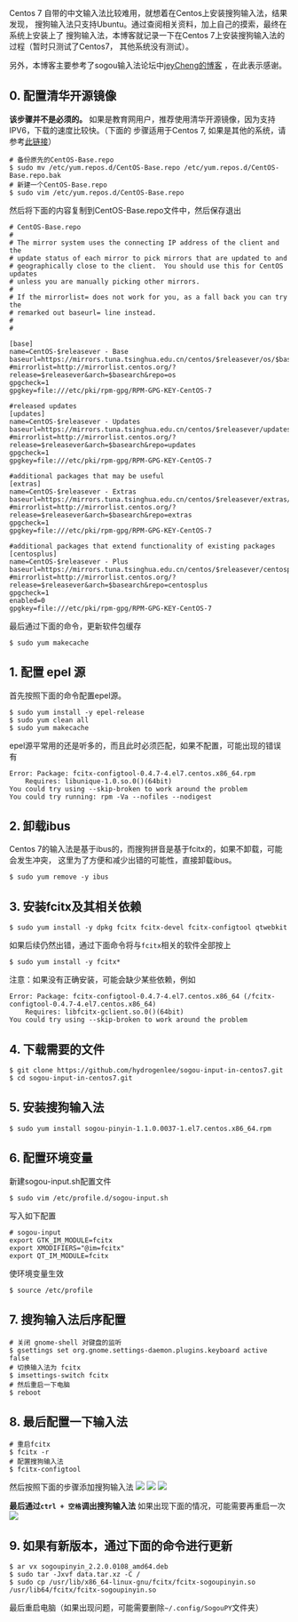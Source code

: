 Centos 7 自带的中文输入法比较难用，就想着在Centos上安装搜狗输入法，结果发现，
搜狗输入法只支持Ubuntu。通过查阅相关资料，加上自己的摸索，最终在系统上安装上了
搜狗输入法，本博客就记录一下在Centos 7上安装搜狗输入法的过程（暂时只测试了Centos7，
其他系统没有测试）。

另外，本博客主要参考了sogou输入法论坛中[jeyCheng的博客](http://pinyin.sogou.com/bbs/forum.php?mod=viewthread&tid=2692406&highlight=centos)
，在此表示感谢。

## 0. 配置清华开源镜像

**该步骤并不是必须的。**
如果是教育网用户，推荐使用清华开源镜像，因为支持IPV6，下载的速度比较快。（下面的
步骤适用于Centos 7, 如果是其他的系统，请参考[此链接](https://mirrors.tuna.tsinghua.edu.cn/help/centos/)）
```shell
# 备份原先的CentOS-Base.repo
$ sudo mv /etc/yum.repos.d/CentOS-Base.repo /etc/yum.repos.d/CentOS-Base.repo.bak
# 新建一个CentOS-Base.repo
$ sudo vim /etc/yum.repos.d/CentOS-Base.repo
```
然后将下面的内容复制到CentOS-Base.repo文件中，然后保存退出
```raw
# CentOS-Base.repo
#
# The mirror system uses the connecting IP address of the client and the
# update status of each mirror to pick mirrors that are updated to and
# geographically close to the client.  You should use this for CentOS updates
# unless you are manually picking other mirrors.
#
# If the mirrorlist= does not work for you, as a fall back you can try the
# remarked out baseurl= line instead.
#
#

[base]
name=CentOS-$releasever - Base
baseurl=https://mirrors.tuna.tsinghua.edu.cn/centos/$releasever/os/$basearch/
#mirrorlist=http://mirrorlist.centos.org/?release=$releasever&arch=$basearch&repo=os
gpgcheck=1
gpgkey=file:///etc/pki/rpm-gpg/RPM-GPG-KEY-CentOS-7

#released updates
[updates]
name=CentOS-$releasever - Updates
baseurl=https://mirrors.tuna.tsinghua.edu.cn/centos/$releasever/updates/$basearch/
#mirrorlist=http://mirrorlist.centos.org/?release=$releasever&arch=$basearch&repo=updates
gpgcheck=1
gpgkey=file:///etc/pki/rpm-gpg/RPM-GPG-KEY-CentOS-7

#additional packages that may be useful
[extras]
name=CentOS-$releasever - Extras
baseurl=https://mirrors.tuna.tsinghua.edu.cn/centos/$releasever/extras/$basearch/
#mirrorlist=http://mirrorlist.centos.org/?release=$releasever&arch=$basearch&repo=extras
gpgcheck=1
gpgkey=file:///etc/pki/rpm-gpg/RPM-GPG-KEY-CentOS-7

#additional packages that extend functionality of existing packages
[centosplus]
name=CentOS-$releasever - Plus
baseurl=https://mirrors.tuna.tsinghua.edu.cn/centos/$releasever/centosplus/$basearch/
#mirrorlist=http://mirrorlist.centos.org/?release=$releasever&arch=$basearch&repo=centosplus
gpgcheck=1
enabled=0
gpgkey=file:///etc/pki/rpm-gpg/RPM-GPG-KEY-CentOS-7
```
最后通过下面的命令，更新软件包缓存
```shell
$ sudo yum makecache
```

## 1. 配置 epel 源

首先按照下面的命令配置epel源。

```shell
$ sudo yum install -y epel-release
$ sudo yum clean all
$ sudo yum makecache
```

epel源平常用的还是听多的，而且此时必须匹配，如果不配置，可能出现的错误有

```shell
Error: Package: fcitx-configtool-0.4.7-4.el7.centos.x86_64.rpm
    Requires: libunique-1.0.so.0()(64bit)
You could try using --skip-broken to work around the problem
You could try running: rpm -Va --nofiles --nodigest
```

## 2. 卸载ibus
Centos 7的输入法是基于ibus的，而搜狗拼音是基于fcitx的，如果不卸载，可能会发生冲突，
这里为了方便和减少出错的可能性，直接卸载ibus。

```shell
$ sudo yum remove -y ibus
```

## 3. 安装fcitx及其相关依赖
```shell
$ sudo yum install -y dpkg fcitx fcitx-devel fcitx-configtool qtwebkit
```
如果后续仍然出错，通过下面命令将与`fcitx`相关的软件全部按上
```shell
$ sudo yum install -y fcitx*
```
注意：如果没有正确安装，可能会缺少某些依赖，例如
```shell
Error: Package: fcitx-configtool-0.4.7-4.el7.centos.x86_64 (/fcitx-configtool-0.4.7-4.el7.centos.x86_64)
    Requires: libfcitx-gclient.so.0()(64bit)
You could try using --skip-broken to work around the problem
```

## 4. 下载需要的文件
```shell
$ git clone https://github.com/hydrogenlee/sogou-input-in-centos7.git
$ cd sogou-input-in-centos7.git
```

## 5. 安装搜狗输入法
```shell
$ sudo yum install sogou-pinyin-1.1.0.0037-1.el7.centos.x86_64.rpm
```

## 6. 配置环境变量
新建sogou-input.sh配置文件
```shell
$ sudo vim /etc/profile.d/sogou-input.sh
```
写入如下配置
```shell
# sogou-input
export GTK_IM_MODULE=fcitx
export XMODIFIERS="@im=fcitx"
export QT_IM_MODULE=fcitx
```
使环境变量生效
```shell
$ source /etc/profile
```

## 7. 搜狗输入法后序配置
```shell
# 关闭 gnome-shell 对键盘的监听
$ gsettings set org.gnome.settings-daemon.plugins.keyboard active false
# 切换输入法为 fcitx
$ imsettings-switch fcitx
# 然后重启一下电脑
$ reboot
```

## 8. 最后配置一下输入法
```shell
# 重启fcitx
$ fcitx -r
# 配置搜狗输入法
$ fcitx-configtool
```
然后按照下面的步骤添加搜狗输入法
![](images/IMG001.jpg)
![](images/IMG002.jpg)
![](images/IMG003.jpg)

**最后通过`ctrl + 空格`调出搜狗输入法**
如果出现下面的情况，可能需要再重启一次
![](images/IMG004.jpg)

## 9. 如果有新版本，通过下面的命令进行更新
```shell
$ ar vx sogoupinyin_2.2.0.0108_amd64.deb
$ sudo tar -Jxvf data.tar.xz -C /
$ sudo cp /usr/lib/x86_64-linux-gnu/fcitx/fcitx-sogoupinyin.so /usr/lib64/fcitx/fcitx-sogoupinyin.so
```
最后重启电脑（如果出现问题，可能需要删除`~/.config/SogouPY`文件夹）

